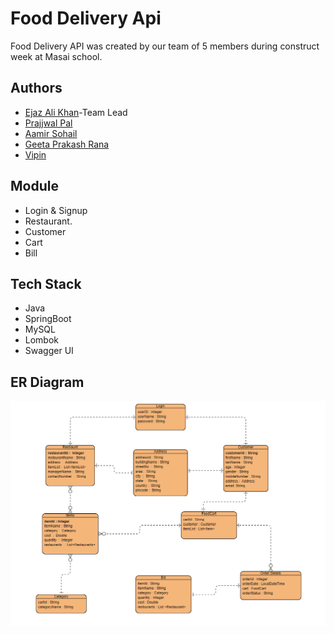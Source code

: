 # Food Delivery Api
Food Delivery API was created by our team of 5 members during construct week at Masai school.


## Authors
- [Ejaz Ali Khan](https://github.com/ekhan4077)-Team Lead
- [Prajjwal Pal](https://github.com/9prajjwal)
- [Aamir Sohail](https://github.com/AamirSohail763)
- [Geeta Prakash Rana](https://github.com/Geetu-Rana)
- [Vipin](https://github.com/vipinbrd)

## Module

- Login & Signup
- Restaurant.
- Customer
- Cart 
- Bill


## Tech Stack

- Java
- SpringBoot
- MySQL 
- Lombok 
- Swagger UI
## ER Diagram

![ER Diagram](https://github.com/ekhan4077/awesome-volleyball-5374/blob/main/1664802821831.png)
